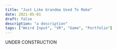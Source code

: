 ```yaml
---
title: "Just Like Grandma Used To Make"
date: 2021-05-01
draft: false
description: "a description"
tags: ["Weird Input", "VR", "Game", "Portfolio"]
---
```

UNDER CONSTRUCTION